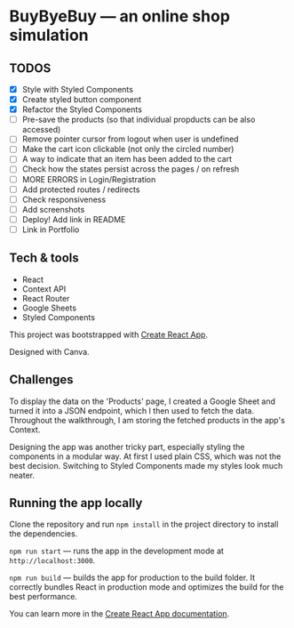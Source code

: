 # BuyByeBuy — an online shop simulation

## TODOS

- [x] Style with Styled Components
- [x] Create styled button component
- [x] Refactor the Styled Components
- [ ] Pre-save the products (so that individual propducts can be also accessed)
- [ ] Remove pointer cursor from logout when user is undefined
- [ ] Make the cart icon clickable (not only the circled number)
- [ ] A way to indicate that an item has been added to the cart
- [ ] Check how the states persist across the pages / on refresh
- [ ] MORE ERRORS in Login/Registration
- [ ] Add protected routes / redirects
- [ ] Check responsiveness
- [ ] Add screenshots
- [ ] Deploy! Add link in README
- [ ] Link in Portfolio

## Tech & tools

- React
- Context API
- React Router
- Google Sheets
- Styled Components

This project was bootstrapped with [Create React App](https://github.com/facebook/create-react-app).

Designed with Canva.

## Challenges

To display the data on the 'Products' page, I created a Google Sheet and turned it into a JSON endpoint, which I then used to fetch the data. Throughout the walkthrough, I am storing the fetched products in the app's Context.

Designing the app was another tricky part, especially styling the components in a modular way. At first I used plain CSS, which was not the best decision. Switching to Styled Components made my styles look much neater.

## Running the app locally

Clone the repository and run `npm install` in the project directory to install the dependencies.

`npm run start` — runs the app in the development mode at `http://localhost:3000`.

`npm run build` — builds the app for production to the build folder. It correctly bundles React in production mode and optimizes the build for the best performance.

You can learn more in the [Create React App documentation](https://facebook.github.io/create-react-app/docs/getting-started).
